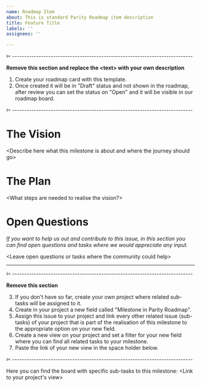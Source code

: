```yaml
---
name: Roadmap Item
about: This is standard Parity Roadmap item description
title: Feature Title
labels: ''
assignees: ''

---
```


✄ ---------------------------------------------------------------------------

**Remove this section and replace the \<text> with your own description**

1. Create your roadmap card with this template.
2. Once created it will be in "Draft" status and not shown in the roadmap, after review you can set the status on "Open" and it will be visible in our roadmap board.

✄ ---------------------------------------------------------------------------

# The Vision

\<Describe here what this milestone is about and where the journey should go>


# The Plan
\<What steps are needed to realise the vision?> 

# Open Questions
_If you want to help us out and contribute to this issue, in this section you can find open questions and tasks where we would appreciate any input._

\<Leave open questions or tasks where the community could help>

---

✄ ---------------------------------------------------------------------------

**Remove this section**

3. If you don't have so far, create your own project where related sub-tasks will be assigned to it. 
4. Create in your project a new field called "Milestone in Parity Roadmap".
5. Assign this issue to your project and link every other related issue (sub-tasks) of your project that is part of the realisation of this milestone to the appropriate option on your new field.
6. Create a new view on your project and set a filter for your new field where you can find all related tasks to your milestone.
7. Paste the link of your new view in the space holder below.

✄ ---------------------------------------------------------------------------

Here you can find the board with specific sub-tasks to this milestone:
\<Link to your project's view>
